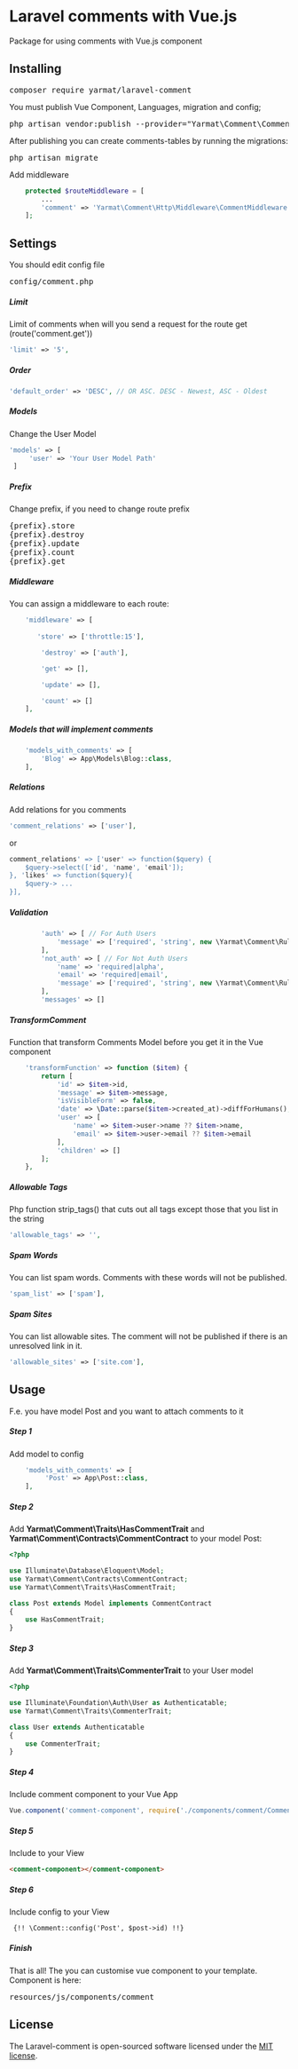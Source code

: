# Laravel comments with Vue.js
Package for using comments with Vue.js component

## Installing
<pre>composer require yarmat/laravel-comment</pre>

You must publish Vue Component, Languages, migration and config;

<pre>php artisan vendor:publish --provider="Yarmat\Comment\CommentServiceProvider"
</pre>

After publishing you can create comments-tables by running the migrations:

<pre>php artisan migrate</pre>

Add middleware
```php
    protected $routeMiddleware = [
        ...
        'comment' => 'Yarmat\Comment\Http\Middleware\CommentMiddleware'
    ];
```

## Settings

You should edit config file

<pre>config/comment.php</pre>
##### Limit
Limit of comments when will you send a request for the route get (route('comment.get'))
```php
'limit' => '5',
```

##### Order

```php
'default_order' => 'DESC', // OR ASC. DESC - Newest, ASC - Oldest
```

##### Models
Change the User Model
```php
'models' => [
     'user' => 'Your User Model Path'
 ]        
```

##### Prefix
Change prefix, if you need to change route prefix
<pre>
{prefix}.store
{prefix}.destroy
{prefix}.update
{prefix}.count
{prefix}.get
</pre>

##### Middleware
You can assign a middleware to each route:
```php
    'middleware' => [
    
       'store' => ['throttle:15'],

        'destroy' => ['auth'],

        'get' => [],

        'update' => [],

        'count' => []
    ],
```

##### Models that will implement comments
```php
    'models_with_comments' => [
        'Blog' => App\Models\Blog::class,
    ],
```

##### Relations
Add relations for you comments 

```php
'comment_relations' => ['user'],
```

or

```php
comment_relations' => ['user' => function($query) {
    $query->select(['id', 'name', 'email']);
}, 'likes' => function($query){
    $query-> ...
}],
```

##### Validation
```php
        'auth' => [ // For Auth Users
            'message' => ['required', 'string', new \Yarmat\Comment\Rules\Spam(), new \Yarmat\Comment\Rules\AllowableSite()]
        ],
        'not_auth' => [ // For Not Auth Users
            'name' => 'required|alpha',
            'email' => 'required|email',
            'message' => ['required', 'string', new \Yarmat\Comment\Rules\Spam(), new \Yarmat\Comment\Rules\AllowableSite()]
        ],
        'messages' => []
```

##### TransformComment
Function that transform Comments Model before you get it in the Vue component
```php
    'transformFunction' => function ($item) {
        return [
            'id' => $item->id,
            'message' => $item->message,
            'isVisibleForm' => false,
            'date' => \Date::parse($item->created_at)->diffForHumans(),
            'user' => [
                'name' => $item->user->name ?? $item->name,
                'email' => $item->user->email ?? $item->email
            ],
            'children' => []
        ];
    },
```

##### Allowable Tags
Php function strip_tags() that cuts out all tags except those that you list in the string
```php
'allowable_tags' => '',
```

##### Spam Words
You can list spam words. Comments with these words will not be published.
```php
'spam_list' => ['spam'],
```

##### Spam Sites
You can list allowable sites. The comment will not be published if there is an unresolved link in it.
```php
'allowable_sites' => ['site.com'],
```

## Usage
F.e. you have model Post and you want to attach comments to it

##### Step 1
Add model to config 
```php
    'models_with_comments' => [
         'Post' => App\Post::class,
    ],
```

##### Step 2
Add <b>Yarmat\Comment\Traits\HasCommentTrait</b> and <b>Yarmat\Comment\Contracts\CommentContract</b> to your model Post:

```php
<?php 

use Illuminate\Database\Eloquent\Model;
use Yarmat\Comment\Contracts\CommentContract;
use Yarmat\Comment\Traits\HasCommentTrait;

class Post extends Model implements CommentContract
{
    use HasCommentTrait;
}    
```

##### Step 3

Add <b>Yarmat\Comment\Traits\CommenterTrait</b> to your User model

```php
<?php 

use Illuminate\Foundation\Auth\User as Authenticatable;
use Yarmat\Comment\Traits\CommenterTrait;

class User extends Authenticatable
{
    use CommenterTrait;
}    
```

##### Step 4
Include comment component to your Vue App
```js
Vue.component('comment-component', require('./components/comment/CommentComponent').default);
```

##### Step 5

Include to your View
 
```html
<comment-component></comment-component>
```

##### Step 6

Include config to your View

```html
 {!! \Comment::config('Post', $post->id) !!}
```

##### Finish
That is all! The you can customise vue component to your template. Component is here:
<pre>
resources/js/components/comment
</pre>

## License

The Laravel-comment is open-sourced software licensed under the [MIT license](https://opensource.org/licenses/MIT).




